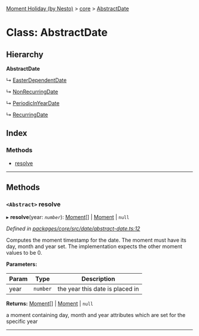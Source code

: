 [Moment Holiday (by Nesto)](../README.md) > [core](../modules/core.md) > [AbstractDate](../classes/core.abstractdate.md)

# Class: AbstractDate

## Hierarchy

**AbstractDate**

↳  [EasterDependentDate](core.easterdependentdate.md)

↳  [NonRecurringDate](core.nonrecurringdate.md)

↳  [PeriodicInYearDate](core.periodicinyeardate.md)

↳  [RecurringDate](core.recurringdate.md)

## Index

### Methods

* [resolve](core.abstractdate.md#resolve)

---

## Methods

<a id="resolve"></a>

### `<Abstract>` resolve

▸ **resolve**(year: *`number`*):  [Moment](../interfaces/_node_modules__nesto_software_moment_holiday_src_index_._moment_.moment.md)[] &#124; [Moment](../interfaces/_node_modules__nesto_software_moment_holiday_src_index_._moment_.moment.md) &#124; `null`

*Defined in [packages/core/src/date/abstract-date.ts:12](https://github.com/nesto-software/moment-holiday/blob/72ce1a6/packages/core/src/date/abstract-date.ts#L12)*

Computes the moment timestamp for the date. The moment must have its day, month and year set. The implementation expects the other moment values to be 0.

**Parameters:**

| Param | Type | Description |
| ------ | ------ | ------ |
| year | `number` |  the year this date is placed in |

**Returns:**  [Moment](../interfaces/_node_modules__nesto_software_moment_holiday_src_index_._moment_.moment.md)[] &#124; [Moment](../interfaces/_node_modules__nesto_software_moment_holiday_src_index_._moment_.moment.md) &#124; `null`

a moment containing day, month and year attributes which are set for the specific year

___

